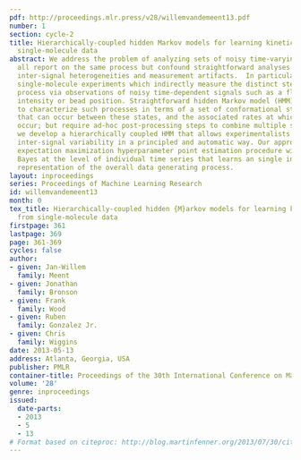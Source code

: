```yaml
---
pdf: http://proceedings.mlr.press/v28/willemvandemeent13.pdf
number: 1
section: cycle-2
title: Hierarchically-coupled hidden Markov models for learning kinetic rates from
  single-molecule data
abstract: We address the problem of analyzing sets of noisy time-varying signals that
  all report on the same process but confound straightforward analyses due to complex
  inter-signal heterogeneities and measurement artifacts.  In particular we consider
  single-molecule experiments which indirectly measure the distinct steps in a biomolecular
  process via observations of noisy time-dependent signals such as a fluorescence
  intensity or bead position. Straightforward hidden Markov model (HMM) analyses attempt
  to characterize such processes in terms of a set of conformational states, the transitions
  that can occur between these states, and the associated rates at which those transitions
  occur; but require ad-hoc post-processing steps to combine multiple signals.  Here
  we develop a hierarchically coupled HMM that allows experimentalists to deal with
  inter-signal variability in a principled and automatic way. Our approach is a generalized
  expectation maximization hyperparameter point estimation procedure with variational
  Bayes at the level of individual time series that learns an single interpretable
  representation of the overall data generating process.
layout: inproceedings
series: Proceedings of Machine Learning Research
id: willemvandemeent13
month: 0
tex_title: Hierarchically-coupled hidden {M}arkov models for learning kinetic rates
  from single-molecule data
firstpage: 361
lastpage: 369
page: 361-369
cycles: false
author:
- given: Jan-Willem
  family: Meent
- given: Jonathan
  family: Bronson
- given: Frank
  family: Wood
- given: Ruben
  family: Gonzalez Jr.
- given: Chris
  family: Wiggins
date: 2013-05-13
address: Atlanta, Georgia, USA
publisher: PMLR
container-title: Proceedings of the 30th International Conference on Machine Learning
volume: '28'
genre: inproceedings
issued:
  date-parts:
  - 2013
  - 5
  - 13
# Format based on citeproc: http://blog.martinfenner.org/2013/07/30/citeproc-yaml-for-bibliographies/
---
```

